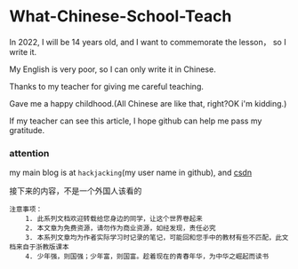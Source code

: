 # What-Chinese-School-Teach
In 2022, I will be 14 years old, and I want to commemorate the lesson， so I write it.

My English is very poor, so I can only write it in Chinese.

Thanks to my teacher for giving me careful teaching.

Gave me a happy childhood.(All Chinese are like that, right?OK i'm kidding.)

If my teacher can see this article, I hope github can help me pass my gratitude.

### attention
my main blog is at `hackjacking`(my user name in github), and [csdn](https://hackjacking.blog.csdn.net/)


接下来的内容，不是一个外国人该看的
```
注意事项：
	1. 此系列文档欢迎转载给您身边的同学，让这个世界卷起来
	2. 本文章为免费资源，请勿作为商业资源，如经发现，责任必究
	3. 本系列文章均为作者实际学习时记录的笔记，可能回和您手中的教材有些不匹配，此文档来自于浙教版课本
	4. 少年强，则国强；少年富，则国富。趁着现在的青春年华，为中华之崛起而读书
```
